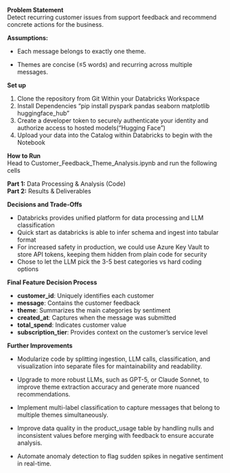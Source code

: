 **Problem Statement**  
Detect recurring customer issues from support feedback and recommend concrete actions for the business. 

**Assumptions:**

- Each message belongs to exactly one theme.

- Themes are concise (≤5 words) and recurring across multiple messages.

**Set up** 

1. Clone the repository from Git Within your Databricks Workspace  
2. Install Dependencies “pip install pyspark pandas seaborn matplotlib huggingface\_hub”  
3. Create a developer token to securely authenticate your identity and authorize access to hosted models(“Hugging Face”)  
4. Upload your data into the Catalog within Databricks to begin with the Notebook  
   

**How to Run**   
Head to Customer\_Feedback\_Theme\_Analysis.ipynb and run the following cells

**Part 1:** Data Processing & Analysis (Code)  
**Part 2:**  Results & Deliverables

**Decisions and Trade-Offs**

- Databricks provides unified platform for data processing and LLM classification  
- Quick start as databricks is able to infer schema and ingest into tabular format  
- For increased safety in production, we could use Azure Key Vault to store API tokens, keeping them hidden from plain code for security  
- Chose to let the LLM pick the 3-5 best categories vs hard coding options  
  


**Final Feature Decision Process**

- **customer\_id**: Uniquely identifies each customer  
- **message**: Contains the customer feedback  
- **theme**: Summarizes the main categories by sentiment  
- **created\_at**: Captures when the message was submitted  
- **total\_spend**: Indicates customer value  
- **subscription\_tier**: Provides context on the customer’s service level

**Further Improvements**

* Modularize code by splitting ingestion, LLM calls, classification, and visualization into separate files for maintainability and readability.

* Upgrade to more robust LLMs, such as GPT-5, or Claude Sonnet, to improve theme extraction accuracy and generate more nuanced recommendations.

* Implement multi-label classification to capture messages that belong to multiple themes simultaneously.

* Improve data quality in the product\_usage table by handling nulls and inconsistent values before merging with feedback to ensure accurate analysis.

* Automate anomaly detection to flag sudden spikes in negative sentiment in real-time.

